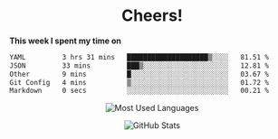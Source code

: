 <h1 align="center">Cheers!</h1>

**This week I spent my time on**
<!--START_SECTION:waka-->

```txt
YAML         3 hrs 31 mins   ████████████████████▒░░░░   81.51 %
JSON         33 mins         ███▒░░░░░░░░░░░░░░░░░░░░░   12.81 %
Other        9 mins          █░░░░░░░░░░░░░░░░░░░░░░░░   03.67 %
Git Config   4 mins          ▒░░░░░░░░░░░░░░░░░░░░░░░░   01.72 %
Markdown     0 secs          ░░░░░░░░░░░░░░░░░░░░░░░░░   00.21 %
```

<!--END_SECTION:waka-->

<p align="center"><img src="https://github-readme-stats.vercel.app/api/top-langs/?username=thnkrn&layout=compact&hide=html&theme=tokyonight" alt="Most Used Languages" /></p>

<p align="center"><img src="https://github-readme-stats.vercel.app/api?username=thnkrn&show_icons=true&count_private=true&theme=tokyonight" alt="GitHub Stats" /></p>

<!-- <p align="center"><a href="https://wakatime.com"><img src="https://wakatime.com/share/@thnkrn/40092326-d1bd-471b-89da-9a7c63939402.png" /></p>
 -->
